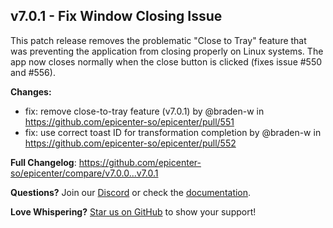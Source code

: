 ## v7.0.1 - Fix Window Closing Issue

This patch release removes the problematic "Close to Tray" feature that was preventing the application from closing properly on Linux systems. The app now closes normally when the close button is clicked (fixes issue #550 and #556).

**Changes:**
* fix: remove close-to-tray feature (v7.0.1) by @braden-w in https://github.com/epicenter-so/epicenter/pull/551
* fix: use correct toast ID for transformation completion by @braden-w in https://github.com/epicenter-so/epicenter/pull/552

**Full Changelog**: https://github.com/epicenter-so/epicenter/compare/v7.0.0...v7.0.1

**Questions?** Join our [Discord](https://go.epicenter.so/discord) or check the [documentation](https://github.com/epicenter-so/epicenter#readme).

**Love Whispering?** [Star us on GitHub](https://github.com/epicenter-so/epicenter) to show your support!